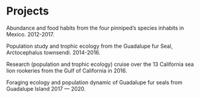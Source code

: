 Projects
================

Abundance and food habits from the four pinniped’s species inhabits in
Mexico. 2012-2017.

Population study and trophic ecology from the Guadalupe fur Seal,
Arctocephalus townsendi. 2014-2016.

Research (population and trophic ecology) cruise over the 13 California
sea lion rookeries from the Gulf of California in 2016.

Foraging ecology and population dynamic of Guadalupe fur seals from
Guadalupe Island 2017 — 2020.
